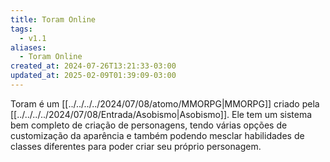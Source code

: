 ```yaml
---
title: Toram Online
tags:
  - v1.1
aliases:
  - Toram Online
created_at: 2024-07-26T13:21:33-03:00
updated_at: 2025-02-09T01:39:09-03:00
---
```


Toram é um [[../../../../2024/07/08/atomo/MMORPG|MMORPG]] criado pela [[../../../../2024/07/08/Entrada/Asobismo|Asobismo]]. Ele tem um sistema bem completo de criação de personagens, tendo várias opções de customização da aparência e também podendo mesclar habilidades de classes diferentes para poder criar seu próprio personagem. 




